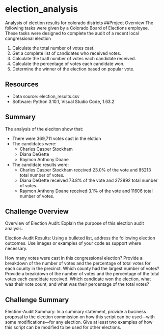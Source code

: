 # election_analysis
Analysis of election results for colorado districts
##Project Overview
The following tasks were given by a Colorado Board of Elections employee. These tasks were designed to complete the audit of a recent local congressional election

1. Calculate the total number of votes cast.
2. Get a complete list of candidates who received votes.
3. Calculate the toatl number of votes each candidate received.
4. Calculate the percentage of votes each candidate won.
5. Determine the winner of the election based on popular vote.

## Resources
- Data source: election_results.csv
- Software: Python 3.10.1, Visual Studio Code, 1.63.2

## Summary
The analysis of the eleciton show that:
- There were 369,711 votes cast in the elction
- The candidates were:
  - Charles Casper Stockham
  - Diana DeGette
  - Raymon Anthony Doane
 - The candidate results were:
    - Charles Casper Stockham received 23.0% of the vote and 85213 total number of votes.
    - Diana DeGette received 73.8% of the vote and 272892 total number of votes.
    - Raymon Anthony Doane received 3.1% of the vote and 11606 total number of votes.

## Challenge Overview

Overview of Election Audit: Explain the purpose of this election audit analysis.

Election-Audit Results: Using a bulleted list, address the following election outcomes. Use images or examples of your code as support where necessary.

How many votes were cast in this congressional election?
Provide a breakdown of the number of votes and the percentage of total votes for each county in the precinct.
Which county had the largest number of votes?
Provide a breakdown of the number of votes and the percentage of the total votes each candidate received.
Which candidate won the election, what was their vote count, and what was their percentage of the total votes?

## Challenge Summary
Election-Audit Summary: In a summary statement, provide a business proposal to the election commission on how this script can be used—with some modifications—for any election. Give at least two examples of how this script can be modified to be used for other elections.
